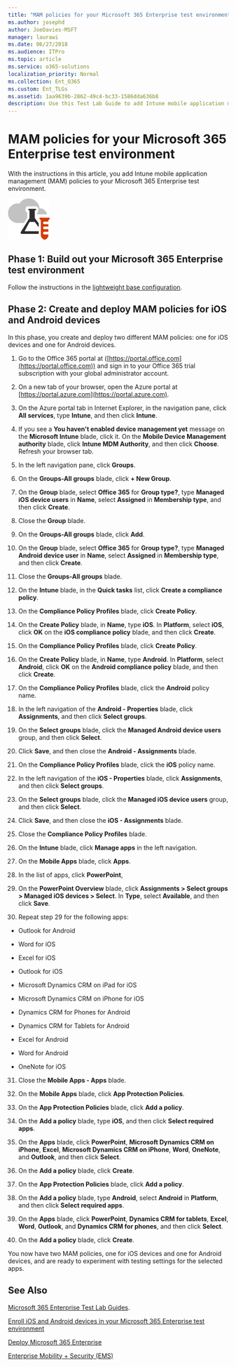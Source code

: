 ```yaml
---
title: "MAM policies for your Microsoft 365 Enterprise test environment"
ms.author: josephd
author: JoeDavies-MSFT
manager: laurawi
ms.date: 06/27/2018
ms.audience: ITPro
ms.topic: article
ms.service: o365-solutions
localization_priority: Normal
ms.collection: Ent_O365
ms.custom: Ent_TLGs
ms.assetid: 1aa9639b-2862-49c4-bc33-1586dda636b8
description: Use this Test Lab Guide to add Intune mobile application management (MAM) policies to your Microsoft 365 Enterprise test environment.
---
```


# MAM policies for your Microsoft 365 Enterprise test environment

With the instructions in this article, you add Intune mobile application management (MAM) policies to your Microsoft 365 Enterprise test environment.

![Test Lab Guides for the Microsoft cloud](media/m365-enterprise-test-lab-guides/cloud-tlg-icon.png)
  
## Phase 1: Build out your Microsoft 365 Enterprise test environment

Follow the instructions in the [lightweight base configuration](lightweight-base-configuration-microsoft-365-enterprise.md).
  
## Phase 2: Create and deploy MAM policies for iOS and Android devices

In this phase, you create and deploy two different MAM policies: one for iOS devices and one for Android devices.
  
1. Go to the Office 365 portal at ([https://portal.office.com](https://portal.office.com)) and sign in to your Office 365 trial subscription with your global administrator account.
    
2. On a new tab of your browser, open the Azure portal at [https://portal.azure.com](https://portal.azure.com).

3. On the Azure portal tab in Internet Explorer, in the navigation pane, click **All services**, type **Intune**, and then click **Intune**.
    
4. If you see a **You haven't enabled device management yet** message on the **Microsoft Intune** blade, click it. On the **Mobile Device Management authority** blade, click **Intune MDM Authority**, and then click **Choose**. Refresh your browser tab.
    
5. In the left navigation pane, click **Groups**.
    
6. On the **Groups-All groups** blade, click **+ New Group**.
    
7. On the **Group** blade, select **Office 365** for **Group type?**, type **Managed iOS device users** in **Name**, select **Assigned** in **Membership type**,  and then click **Create**. 
    
8. Close the **Group** blade.
    
9. On the **Groups-All groups** blade, click **Add**.
    
10. On the **Group** blade, select **Office 365** for **Group type?**, type **Managed Android device user** in **Name**, select **Assigned** in **Membership type**,  and then click **Create**.
    
11. Close the **Groups-All groups** blade.
    
12. On the **Intune** blade, in the **Quick tasks** list, click **Create a compliance policy**.
    
13. On the **Compliance Policy Profiles** blade, click **Create Policy**.
    
14. On the **Create Policy** blade, in **Name**, type **iOS**. In **Platform**, select **iOS**, click **OK** on the **iOS compliance policy** blade, and then click **Create**.
    
15. On the **Compliance Policy Profiles** blade, click **Create Policy**.
    
16. On the **Create Policy** blade, in **Name**, type **Android**. In **Platform**, select **Android**, click **OK** on the **Android compliance policy** blade, and then click **Create**.
    
17. On the **Compliance Policy Profiles** blade, click the **Android** policy name.
    
18. In the left navigation of the **Android - Properties** blade, click **Assignments**, and then click **Select groups**.
    
19. On the **Select groups** blade, click the **Managed Android device users** group, and then click **Select**.
    
20. Click **Save**, and then close the **Android - Assignments** blade.
    
21. On the **Compliance Policy Profiles** blade, click the **iOS** policy name.
    
22. In the left navigation of the **iOS - Properties** blade, click **Assignments**, and then click **Select groups**.
    
23. On the **Select groups** blade, click the **Managed iOS device users** group, and then click **Select**.
    
24. Click **Save**, and then close the **iOS - Assignments** blade.
    
25. Close the **Compliance Policy Profiles** blade.
    
26. On the **Intune** blade, click **Manage apps** in the left navigation.
    
27. On the **Mobile Apps** blade, click **Apps**.
    
28. In the list of apps, click **PowerPoint**, 
    
29. On the **PowerPoint Overview** blade, click **Assignments > Select groups > Managed iOS devices > Select**. In **Type**, select **Available**, and then click **Save**.
    
30. Repeat step 29 for the following apps:
    
  - Outlook for Android
    
  - Word for iOS
    
  - Excel for iOS
    
  - Outlook for iOS
    
  - Microsoft Dynamics CRM on iPad for iOS
    
  - Microsoft Dynamics CRM on iPhone for iOS
    
  - Dynamics CRM for Phones for Android
    
  - Dynamics CRM for Tablets for Android
    
  - Excel for Android
    
  - Word for Android
    
  - OneNote for iOS
    
31. Close the **Mobile Apps - Apps** blade.
    
32. On the **Mobile Apps** blade, click **App Protection Policies**.
    
33. On the **App Protection Policies** blade, click **Add a policy**.
    
34. On the **Add a policy** blade, type **iOS**, and then click **Select required apps**.
    
35. On the **Apps** blade, click **PowerPoint**, **Microsoft Dynamics CRM on iPhone**, **Excel**, **Microsoft Dynamics CRM on iPhone**, **Word**, **OneNote**, and **Outlook**, and then click **Select**.
    
36. On the **Add a policy** blade, click **Create**.
    
37. On the **App Protection Policies** blade, click **Add a policy**.
    
38. On the **Add a policy** blade, type **Android**, select **Android** in **Platform**, and then click **Select required apps**.
    
39. On the **Apps** blade, click **PowerPoint**, **Dynamics CRM for tablets**, **Excel**, **Word**, **Outlook**, and **Dynamics CRM for phones**, and then click **Select**.
    
10. On the **Add a policy** blade, click **Create**.
    
You now have two MAM policies, one for iOS devices and one for Android devices, and are ready to experiment with testing settings for the selected apps.
  
  
## See Also

[Microsoft 365 Enterprise Test Lab Guides](m365-enterprise-test-lab-guides.md).
  
[Enroll iOS and Android devices in your Microsoft 365 Enterprise test environment](enroll-ios-and-android-devices-in-your-microsoft-enterprise-365-dev-test-environ.md)
  
[Deploy Microsoft 365 Enterprise](deploy-microsoft-365-enterprise.md)

[Enterprise Mobility + Security (EMS)](https://www.microsoft.com/cloud-platform/enterprise-mobility-security)
